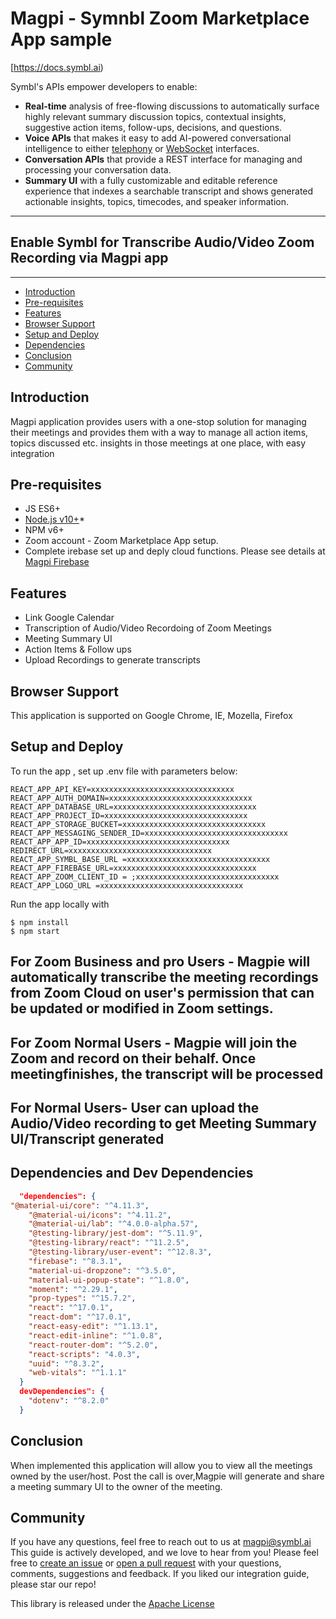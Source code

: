 # Magpi - Symnbl Zoom Marketplace App sample

[https://docs.symbl.ai)

Symbl's APIs empower developers to enable:

- **Real-time** analysis of free-flowing discussions to automatically surface highly relevant summary discussion topics, contextual insights, suggestive action items, follow-ups, decisions, and questions.
- **Voice APIs** that makes it easy to add AI-powered conversational intelligence to either [telephony][telephony] or [WebSocket][websocket] interfaces.
- **Conversation APIs** that provide a REST interface for managing and processing your conversation data.
- **Summary UI** with a fully customizable and editable reference experience that indexes a searchable transcript and shows generated actionable insights, topics, timecodes, and speaker information.

<hr />

## Enable Symbl for Transcribe Audio/Video Zoom Recording via Magpi app

<hr />

- [Introduction](#introduction)
- [Pre-requisites](#pre-requisites)
- [Features](#features)
- [Browser Support](#browsersupport)
- [Setup and Deploy](#setupanddeploy)
- [Dependencies](#dependencies)
- [Conclusion](#conclusion)
- [Community](#community)

## Introduction

Magpi application provides users with a one-stop solution for managing their meetings and provides them with a way to manage all action items, topics discussed etc. insights in those meetings at one place, with easy integration

## Pre-requisites

- JS ES6+
- [Node.js v10+](https://nodejs.org/en/download/)\*
- NPM v6+
- Zoom account - Zoom Marketplace App setup.
- Complete irebase set up and deply cloud functions. Please see details at [Magpi Firebase](https://github.com/magpi-symbl/magpi-firebase)

## Features

- Link Google Calendar
- Transcription of Audio/Video Recordoing of Zoom Meetings
- Meeting Summary UI
- Action Items & Follow ups
- Upload Recordings to generate transcripts

## Browser Support

This application is supported on Google Chrome, IE, Mozella, Firefox

## Setup and Deploy

To run the app , set up .env file with parameters below:

```.env
REACT_APP_API_KEY=xxxxxxxxxxxxxxxxxxxxxxxxxxxxxxxx
REACT_APP_AUTH_DOMAIN=xxxxxxxxxxxxxxxxxxxxxxxxxxxxxxxx
REACT_APP_DATABASE_URL=xxxxxxxxxxxxxxxxxxxxxxxxxxxxxxxx
REACT_APP_PROJECT_ID=xxxxxxxxxxxxxxxxxxxxxxxxxxxxxxxx
REACT_APP_STORAGE_BUCKET=xxxxxxxxxxxxxxxxxxxxxxxxxxxxxxxx
REACT_APP_MESSAGING_SENDER_ID=xxxxxxxxxxxxxxxxxxxxxxxxxxxxxxxx
REACT_APP_APP_ID=xxxxxxxxxxxxxxxxxxxxxxxxxxxxxxxx
REDIRECT_URL=xxxxxxxxxxxxxxxxxxxxxxxxxxxxxxxx
REACT_APP_SYMBL_BASE_URL =xxxxxxxxxxxxxxxxxxxxxxxxxxxxxxxx
REACT_APP_FIREBASE_URL=xxxxxxxxxxxxxxxxxxxxxxxxxxxxxxxx
REACT_APP_ZOOM_CLIENT_ID = ;xxxxxxxxxxxxxxxxxxxxxxxxxxxxxxxx
REACT_APP_LOGO_URL =xxxxxxxxxxxxxxxxxxxxxxxxxxxxxxxx
```

Run the app locally with

    $ npm install
    $ npm start




## For Zoom Business and pro Users - Magpie will automatically transcribe the meeting recordings from Zoom Cloud on user's permission that can be updated or modified in Zoom settings.

## For Zoom Normal Users - Magpie will join the Zoom and record on their behalf. Once meetingfinishes, the transcript will be processed

## For Normal Users- User can upload the Audio/Video recording to get Meeting Summary UI/Transcript generated

## Dependencies and Dev Dependencies

```json
  "dependencies": {
"@material-ui/core": "^4.11.3",
    "@material-ui/icons": "^4.11.2",
    "@material-ui/lab": "^4.0.0-alpha.57",
    "@testing-library/jest-dom": "^5.11.9",
    "@testing-library/react": "^11.2.5",
    "@testing-library/user-event": "^12.8.3",
    "firebase": "^8.3.1",
    "material-ui-dropzone": "^3.5.0",
    "material-ui-popup-state": "^1.8.0",
    "moment": "^2.29.1",
    "prop-types": "^15.7.2",
    "react": "^17.0.1",
    "react-dom": "^17.0.1",
    "react-easy-edit": "^1.13.1",
    "react-edit-inline": "^1.0.8",
    "react-router-dom": "^5.2.0",
    "react-scripts": "4.0.3",
    "uuid": "^8.3.2",
    "web-vitals": "^1.1.1"
  }
  devDependencies": {
    "dotenv": "^8.2.0"
  }
```

## Conclusion

When implemented this application will allow you to view all the meetings owned by the user/host. Post the call is over,Magpie will generate and share a meeting summary UI to the owner of the meeting.

## Community

If you have any questions, feel free to reach out to us at magpi@symbl.ai
This guide is actively developed, and we love to hear from you! Please feel free to [create an issue][issues] or [open a pull request][pulls] with your questions, comments, suggestions and feedback. If you liked our integration guide, please star our repo!

This library is released under the [Apache License][license]

[license]: LICENSE.txt
[telephony]: https://docs.symbl.ai/docs/telephony/overview/post-api
[websocket]: https://docs.symbl.ai/docs/streamingapi/overview/introduction
[signup]: https://platform.symbl.ai/?_ga=2.63499307.526040298.1609788827-1505817196.1609788827
[issues]: https://github.com/magpi-symbl/magpi-react/issues
[pulls]: https://github.com/magpi-symbl/magpi-react/pulls
[magpi-firebase]: https://github.com/magpi-symbl/magpi-firebase
